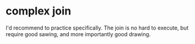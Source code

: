 # complex join #
I'd recommend to practice specifically.
The join is no hard to execute, but require good sawing, and more importantly good drawing.
